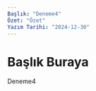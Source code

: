```yaml
---
Başlık: "Deneme4"
Özet: "Özet"
Yazım Tarihi: "2024-12-30"
---
```


# Başlık Buraya

Deneme4

